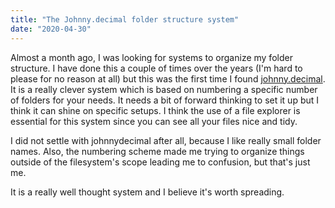 ```yaml
---
title: "The Johnny.decimal folder structure system"
date: "2020-04-30"
---
```


Almost a month ago, I was looking for systems to organize my folder structure. I have done this a couple of times over the years (I'm hard to please for no reason at all) but this was the first time I found [johnny.decimal](https://johnnydecimal.com/).  
It is a really clever system which is based on numbering a specific number of folders for your needs. It needs a bit of forward thinking to set it up but I think it can shine on specific setups. I think the use of a file explorer is essential for this system since you can see all your files nice and tidy.

  
I did not settle with johnnydecimal after all, because I like really small folder names. Also, the numbering scheme made me trying to organize things outside of the filesystem's scope leading me to confusion, but that's just me.

It is a really well thought system and I believe it's worth spreading.

